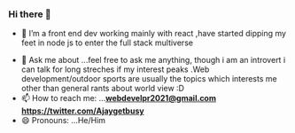 ### Hi there 👋


<!--**AjayBains/AjayBains** is a ✨ _special_ ✨ repository because its `README.md` (this file) appears on your GitHub profile.

Here are some ideas to get you started:-->

<!--- 🔭 I’m currently working on ...-->
- 🌱 I’m a front end dev working mainly with react ,have started dipping my feet in node js to enter the full stack multiverse 
<!--- 👯 I’m looking to collaborate on ...-->

- 💬 Ask me about ...feel free to ask me anything, though i am  an introvert i can talk for long streches if  my interest peaks .Web development/outdoor sports  are  usually the topics which interests me other than general rants about world view :D
- 📫 How to reach me: ...**webdevelpr2021@gmail.com** **https://twitter.com/Ajaygetbusy**
- 😄 Pronouns: ...He/Him


